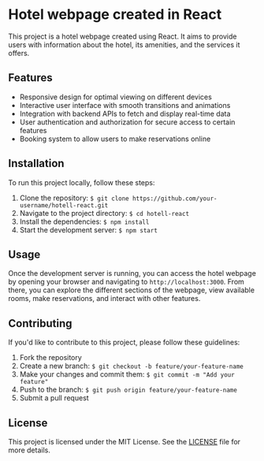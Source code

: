 # Hotel webpage created in React

This project is a hotel webpage created using React. It aims to provide users with information about the hotel, its amenities, and the services it offers.

## Features

- Responsive design for optimal viewing on different devices
- Interactive user interface with smooth transitions and animations
- Integration with backend APIs to fetch and display real-time data
- User authentication and authorization for secure access to certain features
- Booking system to allow users to make reservations online

## Installation

To run this project locally, follow these steps:

1. Clone the repository: `$ git clone https://github.com/your-username/hotell-react.git`
2. Navigate to the project directory: `$ cd hotell-react`
3. Install the dependencies: `$ npm install`
4. Start the development server: `$ npm start`

## Usage

Once the development server is running, you can access the hotel webpage by opening your browser and navigating to `http://localhost:3000`. From there, you can explore the different sections of the webpage, view available rooms, make reservations, and interact with other features.

## Contributing

If you'd like to contribute to this project, please follow these guidelines:

1. Fork the repository
2. Create a new branch: `$ git checkout -b feature/your-feature-name`
3. Make your changes and commit them: `$ git commit -m "Add your feature"`
4. Push to the branch: `$ git push origin feature/your-feature-name`
5. Submit a pull request

## License

This project is licensed under the MIT License. See the [LICENSE](./LICENSE) file for more details.
